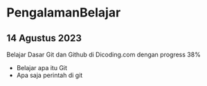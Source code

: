 # PengalamanBelajar
**14 Agustus 2023**
--
Belajar Dasar Git dan Github di Dicoding.com dengan progress 38%
- Belajar apa itu Git
- Apa saja perintah di git
